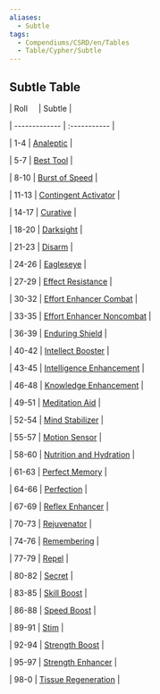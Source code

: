 ```yaml
---
aliases:
  - Subtle
tags:
  - Compendiums/CSRD/en/Tables
  - Table/Cypher/Subtle
---
```

  
## Subtle Table  
|  Roll &nbsp; &nbsp; | Subtle  |  
| ------------- | :----------- |  
| 1-4 | [Analeptic](Analeptic.md) |  
| 5-7 | [Best Tool](Best-Tool.md) |  
| 8-10 | [Burst of Speed](Burst-of-Speed.md) |  
| 11-13 | [Contingent Activator](Contingent-Activator.md) |  
| 14-17 | [Curative](Curative.md) |  
| 18-20 | [Darksight](Darksight.md) |  
| 21-23 | [Disarm](Disarm.md) |  
| 24-26 | [Eagleseye](Eagleseye.md) |  
| 27-29 | [Effect Resistance](Effect-Resistance.md) |  
| 30-32 | [Effort Enhancer Combat](Effort-Enhancer-Combat.md) |  
| 33-35 | [Effort Enhancer Noncombat](Effort-Enhancer-Noncombat.md) |  
| 36-39 | [Enduring Shield](Enduring-Shield.md) |  
| 40-42 | [Intellect Booster](Intellect-Booster.md) |  
| 43-45 | [Intelligence Enhancement](Intelligence-Enhancement.md) |  
| 46-48 | [Knowledge Enhancement](Knowledge-Enhancement.md) |  
| 49-51 | [Meditation Aid](Meditation-Aid.md) |  
| 52-54 | [Mind Stabilizer](Mind-Stabilizer.md) |  
| 55-57 | [Motion Sensor](Motion-Sensor.md) |  
| 58-60 | [Nutrition and Hydration](Nutrition-and-Hydration.md) |  
| 61-63 | [Perfect Memory](Perfect-Memory.md) |  
| 64-66 | [Perfection](Perfection.md) |  
| 67-69 | [Reflex Enhancer](Reflex-Enhancer.md) |  
| 70-73 | [Rejuvenator](Rejuvenator.md) |  
| 74-76 | [Remembering](Remembering.md) |  
| 77-79 | [Repel](Repel.md) |  
| 80-82 | [Secret](Secret.md) |  
| 83-85 | [Skill Boost](Skill-Boost.md) |  
| 86-88 | [Speed Boost](Speed-Boost.md) |  
| 89-91 | [Stim](Stim.md) |  
| 92-94 | [Strength Boost](Strength-Boost.md) |  
| 95-97 | [Strength Enhancer](Strength-Enhancer.md) |  
| 98-0 | [Tissue Regeneration](Tissue-Regeneration.md) |